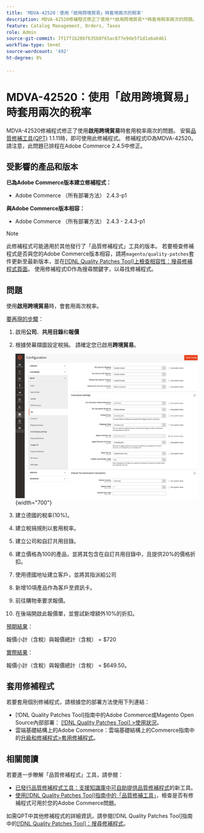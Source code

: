 ```yaml
---
title: 'MDVA-42520：使用「啟用跨境貿易」時套用兩次的稅率'
description: MDVA-42520修補程式修正了使用**啟用跨境貿易**時套用稅率兩次的問題。 安裝[Quality Patches Tool (QPT)](https://experienceleague.adobe.com/en/docs/commerce-knowledge-base/kb/announcements/commerce-announcements/magento-quality-patches-released-new-tool-to-self-serve-quality-patches) 1.1.11後，即可使用此修補程式。 修補程式ID為MDVA-42520。 請注意，此問題已排程在Adobe Commerce 2.4.5中修正。
feature: Catalog Management, Orders, Taxes
role: Admin
source-git-commit: 7f17f1b286f635b8f65ac877e9de5f1d1a6a6461
workflow-type: tm+mt
source-wordcount: '492'
ht-degree: 0%

---
```


# MDVA-42520：使用「啟用跨境貿易」時套用兩次的稅率

MDVA-42520修補程式修正了使用&#x200B;**啟用跨境貿易**&#x200B;時套用稅率兩次的問題。 安裝[品質修補工具(QPT)](https://experienceleague.adobe.com/en/docs/commerce-knowledge-base/kb/announcements/commerce-announcements/magento-quality-patches-released-new-tool-to-self-serve-quality-patches) 1.1.11時，即可使用此修補程式。 修補程式ID為MDVA-42520。 請注意，此問題已排程在Adobe Commerce 2.4.5中修正。

## 受影響的產品和版本

**已為Adobe Commerce版本建立修補程式：**

* Adobe Commerce （所有部署方法） 2.4.3-p1

**與Adobe Commerce版本相容：**

* Adobe Commerce （所有部署方法） 2.4.3 - 2.4.3-p1

>[!NOTE]
>
>此修補程式可能適用於其他發行了「品質修補程式」工具的版本。 若要檢查修補程式是否與您的Adobe Commerce版本相容，請將`magento/quality-patches`套件更新至最新版本，並在[[!DNL Quality Patches Tool]上檢查相容性：搜尋修補程式頁面](https://experienceleague.adobe.com/en/docs/commerce-knowledge-base/kb/announcements/commerce-announcements/magento-quality-patches-released-new-tool-to-self-serve-quality-patches)。 使用修補程式ID作為搜尋關鍵字，以尋找修補程式。

## 問題

使用&#x200B;**啟用跨境貿易**&#x200B;時，會套用兩次稅率。

<u>要再現的步驟</u>：

1. 啟用&#x200B;**公司**、**共用目錄**&#x200B;和&#x200B;**報價**
1. 根據熒幕擷圖設定稅捐。 請確定您已啟用&#x200B;**跨境貿易**。

   ![稅捐設定](/help/assets/tools/tax_settings_1.png){width="700"}

1. 建立德國的稅率(10%)。
1. 建立稅捐規則以套用稅率。
1. 建立公司和自訂共用目錄。
1. 建立價格為100的產品，並將其包含在自訂共用目錄中，且提供20%的價格折扣。
1. 使用德國地址建立客戶，並將其指派給公司
1. 新增10項產品作為客戶至資訊卡。
1. 前往購物車要求報價。
1. 在後端開啟此報價單，並嘗試新增額外10%的折扣。

<u>預期結果</u>：

報價小計（含稅）與報價總計（含稅） = $720

<u>實際結果</u>：

報價小計（含稅）與報價總計（含稅） = $649.50。

## 套用修補程式

若要套用個別修補程式，請根據您的部署方法使用下列連結：

* [!DNL Quality Patches Tool]指南中的Adobe Commerce或Magento Open Source內部部署： [[!DNL Quality Patches Tool] >使用狀況](/help/tools/quality-patches-tool/usage.md)。
* 雲端基礎結構上的Adobe Commerce：雲端基礎結構上的Commerce指南中的[升級和修補程式>套用修補程式](https://experienceleague.adobe.com/docs/commerce-cloud-service/user-guide/develop/upgrade/apply-patches.html)。

## 相關閱讀

若要進一步瞭解「品質修補程式」工具，請參閱：

* [已發行品質修補程式工具：支援知識庫中可自助提供品質修補程式](https://experienceleague.adobe.com/en/docs/commerce-knowledge-base/kb/announcements/commerce-announcements/magento-quality-patches-released-new-tool-to-self-serve-quality-patches)的新工具。
* [使用[!DNL Quality Patches Tool]指南中的「品質修補工具」](/help/tools/quality-patches-tool/patches-available-in-qpt/check-patch-for-magento-issue-with-magento-quality-patches.md)，檢查是否有修補程式可用於您的Adobe Commerce問題。

如需QPT中其他修補程式的詳細資訊，請參閱[!DNL Quality Patches Tool]指南中的[[!DNL Quality Patches Tool]：搜尋修補程式](https://experienceleague.adobe.com/tools/commerce-quality-patches/index.html)。
